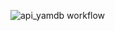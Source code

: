 ![api_yamdb workflow](https://github.com/DobruyPK/yamdb_final/actions/workflows/yamdb_workflow.yml/badge.svg)